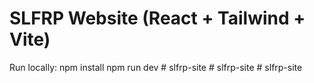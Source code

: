 # SLFRP Website (React + Tailwind + Vite)
Run locally:
npm install
npm run dev
#   s l f r p - s i t e  
 #   s l f r p - s i t e  
 #   s l f r p - s i t e  
 